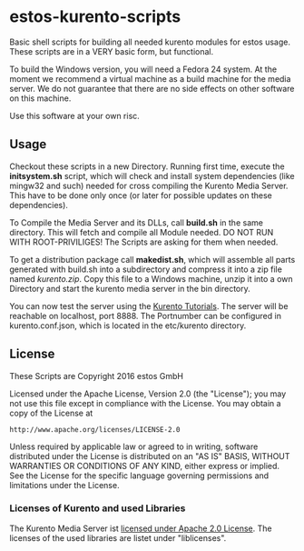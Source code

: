 # estos-kurento-scripts
Basic shell scripts for building all needed kurento modules for estos usage.
These scripts are in a VERY basic form, but functional.

To build the Windows version, you will need a Fedora 24 system.
At the moment we recommend a virtual machine as a build machine for the media server. We do not guarantee that there are no side effects on other software on this machine.

Use this software at your own risc.

## Usage
Checkout these scripts in a new Directory. Running first time, execute the **initsystem.sh** script, which will check and install system dependencies (like mingw32 and such) needed for cross compiling the Kurento Media Server. This have to be done only once (or later for possible updates on these dependencies).

To Compile the Media Server and its DLLs, call **build.sh** in the same directory. This will fetch and compile all Module needed. DO NOT RUN WITH ROOT-PRIVILIGES! The Scripts are asking for them when needed.

To get a distribution package call **makedist.sh**, which will assemble all parts generated with build.sh into a subdirectory and compress it into a zip file named *kurento.zip*.
Copy this file to a Windows machine, unzip it into a own Directory and start the kurento media server in the bin directory.

You can now test the server using the [Kurento Tutorials](http://doc-kurento.readthedocs.io/en/stable/tutorials.html). The server will be reachable on localhost, port 8888. The Portnumber can be configured in kurento.conf.json, which is located in the etc/kurento directory.

## License
These Scripts are Copyright 2016 estos GmbH

Licensed under the Apache License, Version 2.0 (the "License");
you may not use this file except in compliance with the License.
You may obtain a copy of the License at

    http://www.apache.org/licenses/LICENSE-2.0

Unless required by applicable law or agreed to in writing, software
distributed under the License is distributed on an "AS IS" BASIS,
WITHOUT WARRANTIES OR CONDITIONS OF ANY KIND, either express or implied.
See the License for the specific language governing permissions and
limitations under the License.

### Licenses of Kurento and used Libraries
The Kurento Media Server ist [licensed under Apache 2.0 License](https://www.kurento.org/blog/kurento-650-released-all-freedom-apache-20-license).
The licenses of the used libraries are listet under "liblicenses".
